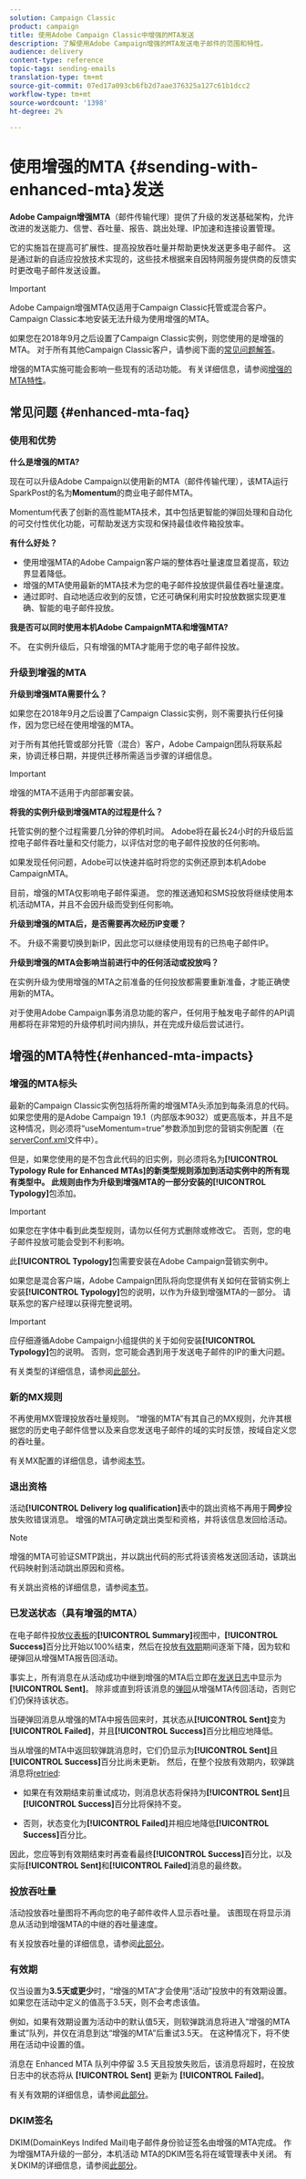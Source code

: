 ```yaml
---
solution: Campaign Classic
product: campaign
title: 使用Adobe Campaign Classic中增强的MTA发送
description: 了解使用Adobe Campaign增强的MTA发送电子邮件的范围和特性。
audience: delivery
content-type: reference
topic-tags: sending-emails
translation-type: tm+mt
source-git-commit: 07ed17a093cb6fb2d7aae376325a127c61b1dcc2
workflow-type: tm+mt
source-wordcount: '1398'
ht-degree: 2%

---
```



# 使用增强的MTA {#sending-with-enhanced-mta}发送

**Adobe Campaign增强MTA**（邮件传输代理）提供了升级的发送基础架构，允许改进的发送能力、信誉、吞吐量、报告、跳出处理、IP加速和连接设置管理。

它的实施旨在提高可扩展性、提高投放吞吐量并帮助更快发送更多电子邮件。 这是通过新的自适应投放技术实现的，这些技术根据来自因特网服务提供商的反馈实时更改电子邮件发送设置。

>[!IMPORTANT]
>
>Adobe Campaign增强MTA仅适用于Campaign Classic托管或混合客户。 Campaign Classic本地安装无法升级为使用增强的MTA。

如果您在2018年9月之后设置了Campaign Classic实例，则您使用的是增强的MTA。 对于所有其他Campaign Classic客户，请参阅下面的[常见问题解答](#enhanced-mta-faq)。

增强的MTA实施可能会影响一些现有的活动功能。 有关详细信息，请参阅[增强的MTA特性](#enhanced-mta-impacts)。

## 常见问题 {#enhanced-mta-faq}

### 使用和优势

**什么是增强的MTA?**

现在可以升级Adobe Campaign以使用新的MTA（邮件传输代理），该MTA运行SparkPost的名为&#x200B;**Momentum**&#x200B;的商业电子邮件MTA。

Momentum代表了创新的高性能MTA技术，其中包括更智能的弹回处理和自动化的可交付性优化功能，可帮助发送方实现和保持最佳收件箱投放率。<!--More than 37% of the world’s business email is sent using SparkPost’s MTA technology.-->

**有什么好处？**

* 使用增强MTA的Adobe Campaign客户端的整体吞吐量速度显着提高<!--300%-->，软边界显着降低<!--90%+-->。
* 增强的MTA使用最新的MTA技术为您的电子邮件投放提供最佳吞吐量速度。
* 通过即时、自动地适应收到的反馈，它还可确保利用实时投放数据实现更准确、智能的电子邮件投放。

**我是否可以同时使用本机Adobe CampaignMTA和增强MTA?**

不。 在实例升级后，只有增强的MTA才能用于您的电子邮件投放。

<!--
**Is there a fee associated with upgrading my instance to and subsequent use of the Enhanced MTA?**
No, there is no extra fee associated with the upgrade process to enable the use of the Enhanced MTA.

**When will the Enhanced MTA be available to me?**

* If you are new to Adobe Campaign Classic, you are already using the Enhanced MTA.

* For Adobe Campaign Classic existing customers, we’ve implemented a phased rollout that covers all hosted or partially hosted (hybrid) instances. If you’re not already using it, we’ll be contacting you in the near future with the dates and details for upgrading your Adobe Campaign Classic instances to the Enhanced MTA.
-->

### 升级到增强的MTA

**升级到增强MTA需要什么？**

如果您在2018年9月之后设置了Campaign Classic实例，则不需要执行任何操作，因为您已经在使用增强的MTA。

对于所有其他托管或部分托管（混合）客户，Adobe Campaign团队将联系起来，协调迁移日期，并提供迁移所需适当步骤的详细信息。

>[!IMPORTANT]
>
>增强的MTA不适用于内部部署安装。

**将我的实例升级到增强MTA的过程是什么？**

托管实例的整个过程需要几分钟的停机时间。 Adobe将在最长24小时的升级后监控电子邮件吞吐量和交付能力，以评估对您的电子邮件投放的任何影响。

如果发现任何问题，Adobe可以快速并临时将您的实例还原到本机Adobe CampaignMTA。

目前，增强的MTA仅影响电子邮件渠道。 您的推送通知和SMS投放将继续使用本机活动MTA，并且不会因升级而受到任何影响。

**升级到增强的MTA后，是否需要再次经历IP变暖？**

不。 升级不需要切换到新IP，因此您可以继续使用现有的已热电子邮件IP。

**升级到增强的MTA会影响当前进行中的任何活动或投放吗？**

在实例升级为使用增强的MTA之前准备的任何投放都需要重新准备，才能正确使用新的MTA。

对于使用Adobe Campaign事务消息功能的客户，任何用于触发电子邮件的API调用都将在非常短的升级停机时间内排队，并在完成升级后尝试进行。

## 增强的MTA特性{#enhanced-mta-impacts}

### 增强的MTA标头

最新的Campaign Classic实例包括将所需的增强MTA头添加到每条消息的代码。 如果您使用的是Adobe Campaign 19.1（内部版本9032）或更高版本，并且不是这种情况，则必须将“useMomentum=true”参数添加到您的营销实例配置（在[serverConf.xml](../../installation/using/the-server-configuration-file.md#mta)文件中）。

但是，如果您使用的是不包含此代码的旧实例，则必须将名为&#x200B;**[!UICONTROL Typology Rule for Enhanced MTAs]**的新类型规则添加到活动实例中的所有现有类型中。
此规则由作为升级到增强MTA的一部分安装的**[!UICONTROL Typology]**&#x200B;包添加。

>[!IMPORTANT]
>
>如果您在字体中看到此类型规则，请勿以任何方式删除或修改它。 否则，您的电子邮件投放可能会受到不利影响。

此&#x200B;**[!UICONTROL Typology]**&#x200B;包需要安装在Adobe Campaign营销实例中。

如果您是混合客户端，Adobe Campaign团队将向您提供有关如何在营销实例上安装&#x200B;**[!UICONTROL Typology]**&#x200B;包的说明，以作为升级到增强MTA的一部分。 请联系您的客户经理以获得完整说明。

>[!IMPORTANT]
>
>应仔细遵循Adobe Campaign小组提供的关于如何安装&#x200B;**[!UICONTROL Typology]**&#x200B;包的说明。 否则，您可能会遇到用于发送电子邮件的IP的重大问题。

有关类型的详细信息，请参阅[此部分](../../campaign/using/about-campaign-typologies.md)。

### 新的MX规则

不再使用MX管理投放吞吐量规则。 “增强的MTA”有其自己的MX规则，允许其根据您的历史电子邮件信誉以及来自您发送电子邮件的域的实时反馈，按域自定义您的吞吐量。

有关MX配置的详细信息，请参阅[本节](../../installation/using/email-deliverability.md#mx-configuration)。

### 退出资格

活动&#x200B;**[!UICONTROL Delivery log qualification]**&#x200B;表中的跳出资格不再用于&#x200B;**同步**&#x200B;投放失败错误消息。 增强的MTA可确定跳出类型和资格，并将该信息发回给活动。

>[!NOTE]
>
>增强的MTA可验证SMTP跳出，并以跳出代码的形式将该资格发送回活动，该跳出代码映射到活动跳出原因和资格。

有关跳出资格的详细信息，请参阅[本节](../../delivery/using/understanding-delivery-failures.md#bounce-mail-qualification)。

### 已发送状态（具有增强的MTA）

在电子邮件投放[仪表板](../../delivery/using/delivery-dashboard.md)的&#x200B;**[!UICONTROL Summary]**&#x200B;视图中，**[!UICONTROL Success]**&#x200B;百分比开始以100%结束，然后在投放[有效期](../../delivery/using/steps-sending-the-delivery.md#defining-validity-period)期间逐渐下降，因为软和硬弹回从增强MTA报告回活动。

事实上，所有消息在从活动成功中继到增强的MTA后立即在[发送日志](../../delivery/using/delivery-dashboard.md#delivery-logs-and-history)中显示为&#x200B;**[!UICONTROL Sent]**。 除非或直到将该消息的[弹回](../../delivery/using/understanding-delivery-failures.md#delivery-failure-types-and-reasons)从增强MTA传回活动，否则它们仍保持该状态。

当硬弹回消息从增强的MTA中报告回来时，其状态从&#x200B;**[!UICONTROL Sent]**&#x200B;变为&#x200B;**[!UICONTROL Failed]**，并且&#x200B;**[!UICONTROL Success]**&#x200B;百分比相应地降低。

当从增强的MTA中返回软弹跳消息时，它们仍显示为&#x200B;**[!UICONTROL Sent]**&#x200B;且&#x200B;**[!UICONTROL Success]**&#x200B;百分比尚未更新。 然后，在整个投放有效期内，软弹跳消息将[retried](../../delivery/using/understanding-delivery-failures.md#retries-after-a-delivery-temporary-failure):

* 如果在有效期结束前重试成功，则消息状态将保持为&#x200B;**[!UICONTROL Sent]**&#x200B;且&#x200B;**[!UICONTROL Success]**&#x200B;百分比将保持不变。

* 否则，状态变化为&#x200B;**[!UICONTROL Failed]**&#x200B;并相应地降低&#x200B;**[!UICONTROL Success]**&#x200B;百分比。

因此，您应等到有效期结束时再查看最终&#x200B;**[!UICONTROL Success]**&#x200B;百分比，以及实际&#x200B;**[!UICONTROL Sent]**&#x200B;和&#x200B;**[!UICONTROL Failed]**&#x200B;消息的最终数。

<!--The fact that the Success percentage will go to 100% very quickly indicates that your instance has been upgraded to the Enhanced MTA.-->

### 投放吞吐量

活动投放吞吐量图将不再向您的电子邮件收件人显示吞吐量。 该图现在将显示消息从活动到增强MTA的中继的吞吐量速度。

有关投放吞吐量的详细信息，请参阅[此部分](../../reporting/using/global-reports.md#delivery-throughput)。

### 有效期

仅当设置为&#x200B;**3.5天或更少**&#x200B;时，“增强的MTA”才会使用“活动”投放中的有效期设置。 如果您在活动中定义的值高于3.5天，则不会考虑该值。

例如，如果有效期设置为活动中的默认值5天，则软弹跳消息将进入“增强的MTA重试”队列，并仅在消息到达“增强的MTA”后重试3.5天。 在这种情况下，将不使用在活动中设置的值。

消息在 Enhanced MTA 队列中停留 3.5 天且投放失败后，该消息将超时，在投放日志中的状态将从 **[!UICONTROL Sent]** 更新为 **[!UICONTROL Failed]**。

有关有效期的详细信息，请参阅[此部分](../../delivery/using/steps-sending-the-delivery.md#defining-validity-period)。

### DKIM签名

DKIM(DomainKeys Indifed Mail)电子邮件身份验证签名由增强的MTA完成。 作为增强MTA升级的一部分，本机活动 MTA的DKIM签名将在域管理表中关闭。
有关DKIM的详细信息，请参阅[此部分](../../delivery/using/technical-recommendations.md#dkim)。
